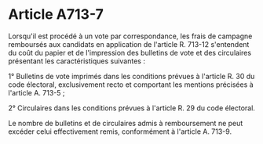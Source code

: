 # Article A713-7

Lorsqu'il est procédé à un vote par correspondance, les frais de campagne remboursés aux candidats en application de l'article R. 713-12 s'entendent du coût du papier et de l'impression des bulletins de vote et des circulaires présentant les caractéristiques suivantes :

1° Bulletins de vote imprimés dans les conditions prévues à l'article R. 30 du code électoral, exclusivement recto et comportant les mentions précisées à l'article A. 713-5 ;

2° Circulaires dans les conditions prévues à l'article R. 29 du code électoral.

Le nombre de bulletins et de circulaires admis à remboursement ne peut excéder celui effectivement remis, conformément à l'article A. 713-9.
